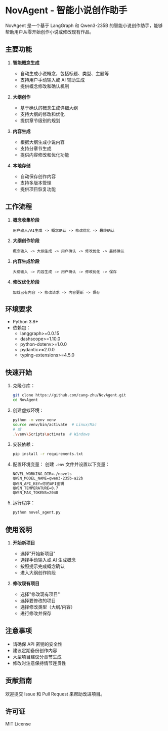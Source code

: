 # NovAgent - 智能小说创作助手

NovAgent 是一个基于 LangGraph 和 Qwen3-235B 的智能小说创作助手，能够帮助用户从零开始创作小说或修改现有作品。

## 主要功能

1. **智能概念生成**
   - 自动生成小说概念，包括标题、类型、主题等
   - 支持用户手动输入或 AI 辅助生成
   - 提供概念修改和确认机制

2. **大纲创作**
   - 基于确认的概念生成详细大纲
   - 支持大纲的修改和优化
   - 提供章节级别的规划

3. **内容生成**
   - 根据大纲生成小说内容
   - 支持分章节生成
   - 提供内容修改和优化功能

4. **本地存储**
   - 自动保存创作内容
   - 支持多版本管理
   - 提供项目恢复功能

## 工作流程

1. **概念收集阶段**
   ```
   用户输入/AI生成 -> 概念确认 -> 修改优化 -> 最终确认
   ```

2. **大纲创作阶段**
   ```
   概念输入 -> 大纲生成 -> 用户确认 -> 修改优化 -> 最终确认
   ```

3. **内容生成阶段**
   ```
   大纲输入 -> 内容生成 -> 用户确认 -> 修改优化 -> 保存
   ```

4. **修改优化阶段**
   ```
   加载已有内容 -> 修改请求 -> 内容更新 -> 保存
   ```

## 环境要求

- Python 3.8+
- 依赖包：
  - langgraph>=0.0.15
  - dashscope>=1.10.0
  - python-dotenv>=1.0.0
  - pydantic>=2.0.0
  - typing-extensions>=4.5.0

## 快速开始

1. 克隆仓库：
   ```bash
   git clone https://github.com/cang-zhu/NovAgent.git
   cd NovAgent
   ```

2. 创建虚拟环境：
   ```bash
   python -m venv venv
   source venv/bin/activate  # Linux/Mac
   # 或
   .\venv\Scripts\activate  # Windows
   ```

3. 安装依赖：
   ```bash
   pip install -r requirements.txt
   ```

4. 配置环境变量：
   创建 `.env` 文件并设置以下变量：
   ```
   NOVEL_WORKING_DIR=./novels
   QWEN_MODEL_NAME=qwen3-235b-a22b
   QWEN_API_KEY=你的API密钥
   QWEN_TEMPERATURE=0.7
   QWEN_MAX_TOKENS=2048
   ```

5. 运行程序：
   ```bash
   python novel_agent.py
   ```

## 使用说明

1. **开始新项目**
   - 选择"开始新项目"
   - 选择手动输入或 AI 生成概念
   - 按照提示完成概念确认
   - 进入大纲创作阶段

2. **修改现有项目**
   - 选择"修改现有项目"
   - 选择要修改的项目
   - 选择修改类型（大纲/内容）
   - 进行修改并保存

## 注意事项

- 请确保 API 密钥的安全性
- 建议定期备份创作内容
- 大型项目建议分章节生成
- 修改时注意保持情节连贯性

## 贡献指南

欢迎提交 Issue 和 Pull Request 来帮助改进项目。

## 许可证

MIT License 